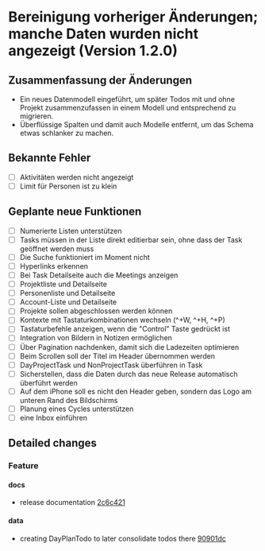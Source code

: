 # Bereinigung vorheriger Änderungen; manche Daten wurden nicht angezeigt (Version 1.2.0)

## Zusammenfassung der Änderungen

- Ein neues Datenmodell eingeführt, um später Todos mit und ohne Projekt zusammenzufassen in einem Modell und entsprechend zu migrieren.
- Überflüssige Spalten und damit auch Modelle entfernt, um das Schema etwas schlanker zu machen.

## Bekannte Fehler

- [ ] Aktivitäten werden nicht angezeigt
- [ ] Limit für Personen ist zu klein

## Geplante neue Funktionen

- [ ] Numerierte Listen unterstützen
- [ ] Tasks müssen in der Liste direkt editierbar sein, ohne dass der Task geöffnet werden muss
- [ ] Die Suche funktioniert im Moment nicht
- [ ] Hyperlinks erkennen
- [ ] Bei Task Detailseite auch die Meetings anzeigen
- [ ] Projektliste und Detailseite
- [ ] Personenliste und Detailseite
- [ ] Account-Liste und Detailseite
- [ ] Projekte sollen abgeschlossen werden können
- [ ] Kontexte mit Tastaturkombinationen wechseln (^+W, ^+H, ^+P)
- [ ] Tastaturbefehle anzeigen, wenn die "Control" Taste gedrückt ist
- [ ] Integration von Bildern in Notizen ermöglichen
- [ ] Über Pagination nachdenken, damit sich die Ladezeiten optimieren
- [ ] Beim Scrollen soll der Titel im Header übernommen werden
- [ ] DayProjectTask und NonProjectTask überführen in Task
- [ ] Sicherstellen, dass die Daten durch das neue Release automatisch überführt werden
- [ ] Auf dem iPhone soll es nicht den Header geben, sondern das Logo am unteren Rand des Bildschirms
- [ ] Planung eines Cycles unterstützen
- [ ] eine Inbox einführen

## Detailed changes

### Feature

#### docs

- release documentation [2c6c421](https://github.com/cabcookie/personal-crm/commit/2c6c42113cd58151f02451b5289a17bd2ea2bd31)

#### data

- creating DayPlanTodo to later consolidate todos there [90901dc](https://github.com/cabcookie/personal-crm/commit/90901dcd3d2ba5ad45f8d4e918c08a07b16bee10)
